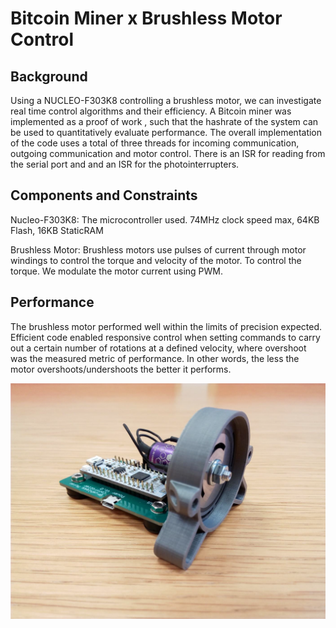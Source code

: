 # Bitcoin Miner x Brushless Motor Control

## Background

Using a NUCLEO-F303K8 controlling a brushless motor, we can investigate real time control algorithms and their efficiency. A Bitcoin miner was implemented as a proof of work , such that the hashrate of the system can be used to quantitatively evaluate performance. The overall implementation of the code uses a total of three threads for incoming communication, outgoing communication and motor control. There is an ISR for reading from the serial port and and an ISR for the photointerrupters.


## Components and Constraints

Nucleo-F303K8: The microcontroller used. 74MHz clock speed max, 64KB Flash, 16KB StaticRAM

Brushless Motor: Brushless motors use pulses of current through motor windings to control the torque and velocity of the motor. To control the torque. We modulate the motor current using PWM.

## Performance

The brushless motor performed well within the limits of precision expected. Efficient code enabled responsive control when setting commands to carry out a certain number of rotations at a defined velocity, where overshoot was the measured metric of performance. In other words, the less the motor overshoots/undershoots the better it performs.  

![](https://github.com/RajanPatel97/Bitcoin-Miner-Brushless-Motor-Controller/blob/master/assets/brushlessMotor.png)
